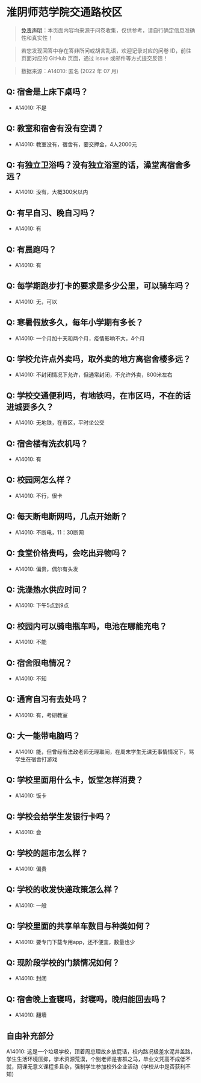 # 淮阴师范学院交通路校区

> [免责声明](https://colleges.chat/#_3)：本页面内容均来源于问卷收集，仅供参考，请自行确定信息准确性和真实性！

> 若您发现回答中存在答非所问或胡言乱语，欢迎记录对应的问卷 ID，前往页面对应的 GitHub 页面，通过 issue 或邮件等方式提交反馈！

> 数据来源：A14010: 匿名 (2022 年 07 月)

## Q: 宿舍是上床下桌吗？

- A14010: 不是

## Q: 教室和宿舍有没有空调？

- A14010: 教室没有，宿舍有，要交押金，4人2000元

## Q: 有独立卫浴吗？没有独立浴室的话，澡堂离宿舍多远？

- A14010: 没有，大概300米以内

## Q: 有早自习、晚自习吗？

- A14010: 有

## Q: 有晨跑吗？

- A14010: 有

## Q: 每学期跑步打卡的要求是多少公里，可以骑车吗？

- A14010: 无，可以

## Q: 寒暑假放多久，每年小学期有多长？

- A14010: 一个月加十天和两个月，疫情影响不大，4个月

## Q: 学校允许点外卖吗，取外卖的地方离宿舍楼多远？

- A14010: 不封闭情况下允许，但通常封闭，不允许外卖，800米左右

## Q: 学校交通便利吗，有地铁吗，在市区吗，不在的话进城要多久？

- A14010: 无地铁，在市区，平时坐公交

## Q: 宿舍楼有洗衣机吗？

- A14010: 有

## Q: 校园网怎么样？

- A14010: 不行，很卡

## Q: 每天断电断网吗，几点开始断？

- A14010: 不断电，11：30断网

## Q: 食堂价格贵吗，会吃出异物吗？

- A14010: 偏贵，偶尔有头发

## Q: 洗澡热水供应时间？

- A14010: 下午5点到9点

## Q: 校园内可以骑电瓶车吗，电池在哪能充电？

- A14010: 不能

## Q: 宿舍限电情况？

- A14010: 不知

## Q: 通宵自习有去处吗？

- A14010: 有，考研教室

## Q: 大一能带电脑吗？

- A14010: 能，但曾经有法政老师无理取闹，在周末学生无课无事情情况下，骂学生在宿舍打游戏

## Q: 学校里面用什么卡，饭堂怎样消费？

- A14010: 饭卡

## Q: 学校会给学生发银行卡吗？

- A14010: 会

## Q: 学校的超市怎么样？

- A14010: 偏贵

## Q: 学校的收发快递政策怎么样？

- A14010: 一般

## Q: 学校里面的共享单车数目与种类如何？

- A14010: 要专门下载专用app，还不便宜，数量也少

## Q: 现阶段学校的门禁情况如何？

- A14010: 封闭

## Q: 宿舍晚上查寝吗，封寝吗，晚归能回去吗？

- A14010: 翻墙

## 自由补充部分

A14010: 这是一个垃圾学校，顶着周总理故乡放屁话，校内路况极差水泥井盖路，学生生活环境压抑，学术资源荒漠，个别老师是害群之马，毕业文凭高不成低不就，网课无意义课程多且杂，强制学生参加校外企业活动（学校从中是否获利不知）